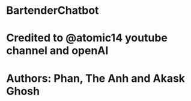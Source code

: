 # BartenderChatbot
# Credited to @atomic14 youtube channel and openAI
# Authors: Phan, The Anh and Akask Ghosh
